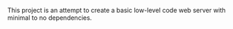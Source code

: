 This project is an attempt to create a basic low-level code web server with minimal to no dependencies.